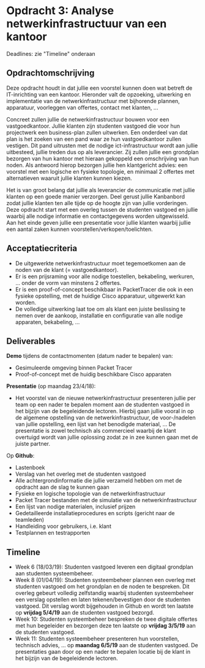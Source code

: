 # Opdracht 3: Analyse netwerkinfrastructuur van een kantoor

Deadlines: zie "Timeline" onderaan

## Opdrachtomschrijving

Deze opdracht houdt in dat jullie een voorstel kunnen doen wat betreft de IT-inrichting van een kantoor. Hieronder valt de opzoeking, uitwerking en implementatie van de netwerkinfrastructuur met bijhorende plannen, apparatuur, voorleggen van offertes, contact met klanten, ...

Concreet zullen jullie de netwerkinfrastructuur bouwen voor een vastgoedkantoor. Jullie klanten zijn studenten vastgoed die voor hun projectwerk een business-plan zullen uitwerken. Een onderdeel van dat plan is het zoeken van een pand waar ze hun vastgoedkantoor zullen vestigen. Dit pand uitrusten met de nodige ict-infrastructuur wordt aan jullie uitbesteed, jullie treden dus op als leverancier. Zij zullen jullie een grondplan bezorgen van hun kantoor met hieraan gekoppeld een omschrijving van hun noden. Als antwoord hierop bezorgen jullie hen klantgericht advies: een voorstel met een logische en fysieke topologie, en minimaal 2 offertes met alternatieven waaruit jullie klanten kunnen kiezen.

Het is van groot belang dat jullie als leverancier de communicatie met jullie klanten op een goede manier verzorgen. Deel gerust jullie Kanbanbord zodat jullie klanten ten alle tijde op de hoogte zijn van jullie vorderingen. Deze opdracht start met een overleg tussen de studenten vastgoed en jullie waarbij alle nodige informatie en contactgegevens worden uitgewisseld. Aan het einde geven jullie een presentatie voor jullie klanten waarbij jullie een aantal zaken kunnen voorstellen/verkopen/toelichten.

## Acceptatiecriteria

- De uitgewerkte netwerkinfrastructuur moet tegemoetkomen aan de noden van de klant (= vastgoedkantoor).
- Er is een prijsraming voor alle nodige toestellen, bekabeling, werkuren, ... onder de vorm van minstens 2 offertes.
- Er is een proof-of-concept beschikbaar in PacketTracer die ook in een fysieke opstelling, met de huidige Cisco apparatuur, uitgewerkt kan worden.
- De volledige uitwerking laat toe om als klant een juiste beslissing te nemen over de aankoop, installatie en configuratie van alle nodige apparaten, bekabeling, ...

## Deliverables

**Demo** tijdens de contactmomenten (datum nader te bepalen) van:

- Gesimuleerde omgeving binnen Packet Tracer
- Proof-of-concept met de huidig beschikbare Cisco apparaten

**Presentatie** (op maandag 23/4/18):

- Het voorstel van de nieuwe netwerkinfrastructuur presenteren jullie per team op een nader te bepalen moment aan de studenten vastgoed in het bijzijn van de begeleidende lectoren. Hierbij gaan jullie vooral in op de algemene opstelling van de netwerkinfrastructuur, de voor-/nadelen van jullie opstelling, een lijst van het benodigde materiaal, ... De presentatie is zowel technisch als commercieel waarbij de klant overtuigd wordt van jullie oplossing zodat ze in zee kunnen gaan met de juiste partner.

Op **Github**:

- Lastenboek
- Verslag van het overleg met de studenten vastgoed
- Alle achtergrondinformatie die jullie verzameld hebben om met de opdracht aan de slag te kunnen gaan
- Fysieke en logische topologie van de netwerkinfrastructuur
- Packet Tracer bestanden met de simulatie van de netwerkinfrastructuur
- Een lijst van nodige materialen, inclusief prijzen
- Gedetailleerde installatieprocedures en scripts (gericht naar de teamleden)
- Handleiding voor gebruikers, i.e. klant
- Testplannen en testrapporten

## Timeline

- Week 6 (18/03/19): Studenten vastgoed leveren een digitaal grondplan aan studenten systeembeheer.
- Week 8 (01/04/19): Studenten systeembeheer plannen een overleg met studenten vastgoed om het grondplan en de noden te bespreken. Dit overleg gebeurt volledig zelfstandig waarbij studenten systeembeheer een verslag opstellen en laten tekenen/bevestigen door de studenten vastgoed. Dit verslag wordt bijgehouden in Github en wordt ten laatste op **vrijdag 5/4/19** aan de studenten vastgoed bezorgd.
- Week 10: Studenten systeembeheer bespreken de twee digitale offertes met hun begeleider en bezorgen deze ten laatste op **vrijdag 3/5/19** aan de studenten vastgoed.
- Week 11: Studenten systeembeheer presenteren hun voorstellen, technisch advies, ... op **maandag 6/5/19** aan de studenten vastgoed. De presentaties gaan door op een nader te bepalen locatie bij de klant in het bijzijn van de begeleidende lectoren.
